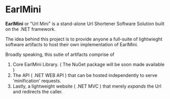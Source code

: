 # EarlMini
**EarlMini** or "Url Mini" is a stand-alone Url Shortener Software Solution built on the .NET framework.

The idea behind this project is to provide anyone a full-suite of lightwieght software artifacts to host their own implementation of EarlMini.

Broadly speaking, this sutie of artifacts comprise of
1. Core EarlMini Library. ( The NuGet package will be soon made available )
2. The API ( .NET WEB API ) that can be hosted independently to serve 'minification' requests.
3. Lastly, a lightweight website ( .NET MVC ) that merely *expands* the Url and redirects the caller.
